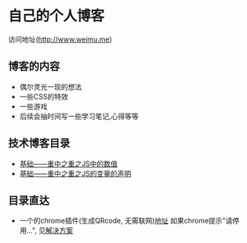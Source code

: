 # 自己的个人博客

访问地址(http://www.weimu.me)

## 博客的内容
* 偶尔灵光一现的想法 <br>
* 一些CSS的特效 <br>
* 一些游戏 <br>
* 后续会抽时间写一些学习笔记,心得等等 <br>

## 技术博客目录
* [基础——重中之重之JS中的数值](http://www.weimu.me/2017/07/16/number-of-js.html)
* [基础——重中之重之JS的变量的声明](http://www.weimu.me/2017/05/30/variable-declaration-of-js.html)

## 目录直达
* 一个的chrome插件(生成QRcode, 无需联网)[地址](https://github.com/Vivomo/blog/tree/gh-pages/chrome_plugins/qr_code)
如果chrome提示"请停用...", 见[解决方案](https://github.com/Vivomo/blog/tree/gh-pages/chrome_plugins)
